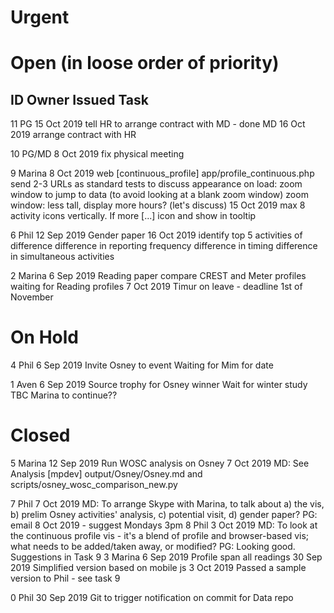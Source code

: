 Urgent
======


Open (in loose order of priority)
=================================

ID  Owner   Issued      Task
----------------------------

11  PG      15 Oct 2019 tell HR to arrange contract with MD - done
    MD      16 Oct 2019 arrange contract with HR

10  PG/MD   8 Oct 2019  fix physical meeting

9   Marina  8 Oct 2019  web [continuous_profile] app/profile_continuous.php
                        send 2-3 URLs as standard tests to discuss appearance
                        on load: zoom window to jump to data (to avoid looking at a blank zoom window)
                        zoom window: less tall, display more hours? (let's discuss)
            15 Oct 2019 max 8 activity icons vertically. If more [...] icon and show in tooltip

6   Phil    12 Sep 2019 Gender paper
            16 Oct 2019 identify top 5 activities of difference
                        difference in reporting frequency
                        difference in timing
                        difference in simultaneous activities

2   Marina  6 Sep 2019  Reading paper compare CREST and Meter profiles
                        waiting for Reading profiles
            7 Oct 2019  Timur on leave - deadline 1st of November

On Hold
=======

4   Phil    6 Sep 2019  Invite Osney to event
                        Waiting for Mim for date

1   Aven    6 Sep 2019  Source trophy for Osney winner
                        Wait for winter study TBC
                        Marina to continue??

Closed
======

5   Marina  12 Sep 2019 Run WOSC analysis on Osney
            7 Oct 2019  MD: See Analysis [mpdev] output/Osney/Osney.md and scripts/osney_wosc_comparison_new.py

7   Phil    7 Oct 2019  MD: To arrange Skype with Marina, to talk about a) the vis, b) prelim Osney activities' analysis, c) potential visit, d) gender paper?
                        PG: email 8 Oct 2019 - suggest Mondays 3pm
8   Phil    3 Oct 2019  MD: To look at the continuous profile vis - it's a blend of profile and browser-based vis; what needs to be added/taken away, or modified?
                        PG: Looking good. Suggestions in Task 9
3   Marina  6 Sep 2019  Profile span all readings
            30 Sep 2019 Simplified version based on mobile js
            3 Oct 2019  Passed a sample version to Phil - see task 9

0   Phil    30 Sep 2019 Git to trigger notification on commit for Data repo

